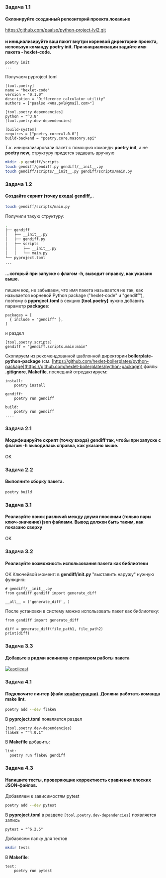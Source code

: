 ### Задача 1.1
#### Склонируйте созданный репозиторий проекта локально

https://github.com/paalso/python-project-lvl2.git

#### и инициализируйте ваш пакет внутри корневой директории проекта, используя команду poetry init. При инициализации задайте имя пакета - hexlet-code.

```bash
poetry init
...
```

Получаем pyproject.toml
```
[tool.poetry]
name = "hexlet-code"
version = "0.1.0"
description = "Difference calculator utility"
authors = ["paalso <40a.pvl@gmail.com>"]

[tool.poetry.dependencies]
python = "^3.8"
[tool.poetry.dev-dependencies]

[build-system]
requires = ["poetry-core>=1.0.0"]
build-backend = "poetry.core.masonry.api"
```
  
Т.к. инициализировали пакет с помощью команды **poetry init**, а не **poetry new**,  структуру придется задавать вручную
```bash
mkdir -p gendiff/scripts
touch gendiff/gendiff.py gendiff/__init__.py
touch gendiff/scripts/__init__.py gendiff/scripts/main.py
```
### Задача 1.2

#### Создайте скрипт (точку входа) gendiff,..

```bash
touch gendiff/scripts/main.py
```
  
Получили такую структуру:

```bash
.
├── gendiff
│   ├── __init__.py
│   ├── gendiff.py
│   ├── scripts
│   │   ├── __init__.py
│   │   └── main.py
└── pyproject.toml
...
```  

#### ...который при запуске с флагом -h, выводит справку, как указано выше.

пишем код, не забываем, что имя пакета называется не так, как называется корневой Python package ("hexlet-code" и "gendiff"),
поэтому в **pyproject.toml** в секцию **[tool.poetry]** нужно добавить параметр **packages**:

```
packages = [
  { include = "gendiff" },
]
```
и раздел

```
[tool.poetry.scripts]
gendiff = "gendiff.scripts.main:main"
```
Скопируем из рекомендованной шаблонной директории **boilerplate-python-package** (см. [https://github.com/hexlet-boilerplates/python-package](https://github.com/hexlet-boilerplates/python-package)) файлы **.gitignore**, **Makefile**, последний отредактируем:

```
install:
	poetry install

gendiff:
	poetry run gendiff

build:
	poetry run gendiff  
....
```

### Задача 2.1
#### Модифицируйте скрипт (точку входа) gendiff так, чтобы при запуске с флагом -h выводилась справка, как указано выше.
OK

### Задача 2.2
#### Выполните сборку пакета.

```bash
poetry build
```

### Задача 3.1
#### Реализуйте поиск различий между двумя плоскими (только пары ключ-значение) json файлами. Вывод должен быть таким, как показано сверху
OK

### Задача 3.2
#### Реализуйте возможность использования пакета как библиотеки
OK
Ключейвой момент: в **gendiff/__init__.py** "выставить наружу" нужную функцию:
```
# gendiff/__init__.py
from gendiff.gendiff import generate_diff

__all__ = ('generate_diff', )

```

После установки в систему можно использовать пакет как библиотеку:
```
from gendiff import generate_diff

diff = generate_diff(file_path1, file_path2)
print(diff)
```


### Задача 3.3
#### Добавьте в ридми аскинему с примером работы пакета

[![asciicast](https://asciinema.org/a/x0yPcUl4fCLdGT3tc3h5IfUbs.svg)](https://asciinema.org/a/x0yPcUl4fCLdGT3tc3h5IfUbs)

### Задача 4.1
#### Подключите линтер (файл [конфигурации](https://github.com/hexlet-boilerplates/python-package/blob/master/setup.cfg)). Должна работать команда make lint.
```bash
poetry add --dev flake8
```
В **pyproject.toml** появляется раздел

```
[tool.poetry.dev-dependencies]
flake8 = "^4.0.1"
```
В **Makefile** добавить:
```
lint:
  poetry run flake8 gendiff
```

### Задача 4.3
#### Напишите тесты, проверяющие корректность сравнения плоских JSON-файлов.

Добавляем к зависимостям pytest
```bash
poetry add --dev pytest
```
В **pyproject.toml** в разделе `[tool.poetry.dev-dependencies]`
появляется запись
```
pytest = "^6.2.5"
```

Добавляем папку для тестов
```bash
mkdir tests
```

В **Makefile**:
```
test:
	poetry run pytest
```
